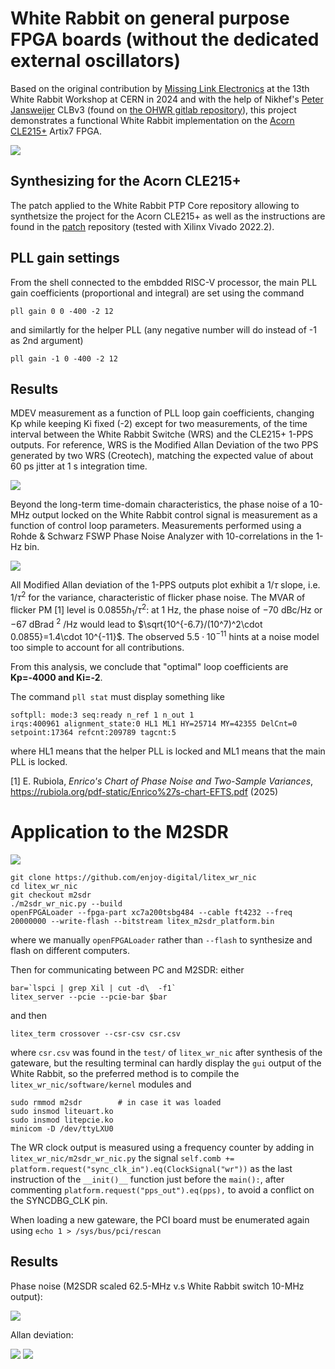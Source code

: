 # White Rabbit on general purpose FPGA boards (without the dedicated external oscillators)

Based on the original contribution by <a href="https://www.missinglinkelectronics.com/wp-content/uploads/2024/03/MLE-Light-Rabbit-Presentation-at-13th-White-Rabbit-Workshop.pdf">Missing Link Electronics</a> at the 13th White Rabbit
Workshop at CERN in 2024 and with the help of Nikhef's <a href="https://www.nikhef.nl/~peterj/">Peter Jansweijer</a>
CLBv3 (found on <a href="https://gitlab.com/ohwr/project/wr-cores/-/tree/master/syn/clbv3_ref_design?ref_type=heads">the OHWR gitlab repository</a>), this project demonstrates a functional White Rabbit implementation
on the <a href="https://enjoy-digital-shop.myshopify.com/products/litex-acorn-baseboard-mini-sqrl-acorn-cle215">Acorn CLE215+</a> Artix7 FPGA.

<img src="pictures/IMG_20250425_163316_728.jpg">

## Synthesizing for the Acorn CLE215+

The patch applied to the White Rabbit PTP Core repository allowing to synthetsize the project for the Acorn
CLE215+ as well as the instructions are found in the <a href="patch/">patch</a> repository (tested with Xilinx Vivado 2022.2).

## PLL gain settings

From the shell connected to the embdded RISC-V processor, the main PLL gain coefficients (proportional and integral) are set using the command
```
pll gain 0 0 -400 -2 12
```

and similartly for the helper PLL (any negative number will do instead of -1 as 2nd argument)
```
pll gain -1 0 -400 -2 12
```

## Results


MDEV measurement as a function of PLL loop gain coefficients, changing Kp while
keeping Ki fixed (-2) except for two measurements, of the time interval between the 
White Rabbit Switche (WRS) and the CLE215+ 1-PPS outputs. For reference, WRS is the Modified 
Allan Deviation of the two PPS generated by two WRS (Creotech),
matching the expected value of about 60 ps jitter at 1 s integration time.

<img src="pictures/mdev.png">

Beyond the long-term time-domain characteristics, the phase noise of a 10-MHz output
locked on the White Rabbit control signal is measurement as a function of control loop
parameters. Measurements performed using a Rohde & Schwarz FSWP 
Phase Noise Analyzer with 10-correlations in the 1-Hz bin.

<img src="pictures/phase_noise_acorn_KiKp.svg">

All Modified Allan deviation of the 1-PPS outputs plot exhibit a $1/\tau$ slope, i.e. $1/\tau^2$ for the variance,
characteristic of flicker phase noise. The MVAR of flicker PM [1] level is $0.0855 h_1/\tau^2$: at
1 Hz, the phase noise of $-70$ dBc/Hz or $-67$ dBrad $^2$ /Hz would lead to 
$\sqrt{10^{-6.7}/(10^7)^2\cdot 0.0855}=1.4\cdot 10^{-11}$. The observed $5.5\cdot 10^{-11}$ hints at a noise
model too simple to account for all contributions.

From this analysis, we conclude that "optimal" loop coefficients are **Kp=-4000 and Ki=-2**.

The command ``pll stat`` must display something like
```
softpll: mode:3 seq:ready n_ref 1 n_out 1
irqs:400961 alignment_state:0 HL1 ML1 HY=25714 MY=42355 DelCnt=0 setpoint:17364 refcnt:209789 tagcnt:5
```
where HL1 means that the helper PLL is locked and ML1 means that the main PLL is 
locked.

[1] E. Rubiola, *Enrico's Chart of Phase Noise and Two-Sample Variances*, https://rubiola.org/pdf-static/Enrico%27s-chart-EFTS.pdf (2025)

# Application to the M2SDR

<img src="pictures/IMG_20250523_083705_167.jpg">

```
git clone https://github.com/enjoy-digital/litex_wr_nic
cd litex_wr_nic
git checkout m2sdr
./m2sdr_wr_nic.py --build
openFPGALoader --fpga-part xc7a200tsbg484 --cable ft4232 --freq 20000000 --write-flash --bitstream litex_m2sdr_platform.bin
```
where we manually ``openFPGALoader`` rather than ``--flash`` to synthesize and flash on different computers.

Then for communicating between PC and M2SDR: either
```
bar=`lspci | grep Xil | cut -d\  -f1`
litex_server --pcie --pcie-bar $bar
```
and then 
```
litex_term crossover --csr-csv csr.csv
```
where ``csr.csv`` was found in the ``test/`` of ``litex_wr_nic`` after synthesis of the gateware, but the
resulting terminal can hardly display the ``gui`` output of the White Rabbit, so the preferred method is
to compile the ``litex_wr_nic/software/kernel`` modules and
```
sudo rmmod m2sdr        # in case it was loaded
sudo insmod liteuart.ko
sudo insmod litepcie.ko
minicom -D /dev/ttyLXU0
```
The WR clock output is measured using a frequency counter by adding in ``litex_wr_nic/m2sdr_wr_nic.py`` the signal ``self.comb += platform.request("sync_clk_in").eq(ClockSignal("wr"))``
as the last instruction of the ``__init()__`` function just before the ``main():``, after commenting ``platform.request("pps_out").eq(pps),`` to avoid a conflict on the SYNCDBG_CLK pin.

When loading a new gateware, the PCI board must be enumerated again using ``echo 1 > /sys/bus/pci/rescan``

## Results

Phase noise (M2SDR scaled 62.5-MHz v.s White Rabbit switch 10-MHz output):

<img src="pictures/m2sdr.svg">

Allan deviation:

<img src="pictures/M2SDR_vs_WRS_allan.png">

<img src="pictures/Screenshot_2025-06-28_0_134354.png">
